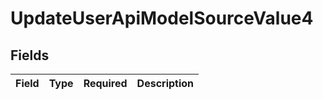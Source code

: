 # UpdateUserApiModelSourceValue4


## Fields

| Field       | Type        | Required    | Description |
| ----------- | ----------- | ----------- | ----------- |